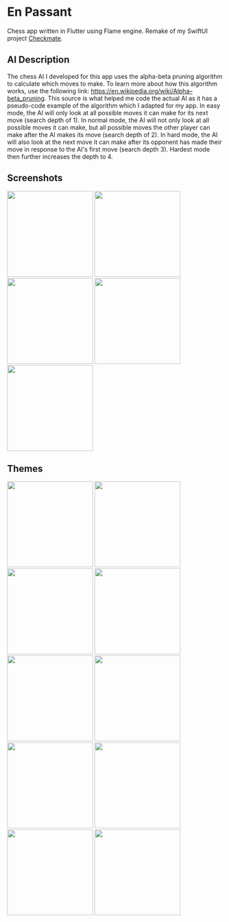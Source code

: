 # En Passant

Chess app written in Flutter using Flame engine. Remake of my SwiftUI project [Checkmate](https://github.com/PScottZero/Checkmate).

## AI Description

The chess AI I developed for this app uses the alpha-beta pruning algorithm to calculate which moves to make. To learn more about how this algorithm works, use the following link: https://en.wikipedia.org/wiki/Alpha–beta_pruning. This source is what helped me code the actual AI as it has a pseudo-code example of the algorithm which I adapted for my app. In easy mode, the AI will only look at all possible moves it can make for its next move (search depth of 1). In normal mode, the AI will not only look at all possible moves it can make, but all possible moves the other player can make after the AI makes its move (search depth of 2). In hard mode, the AI will also look at the next move it can make after its opponent has made their move in response to the AI's first move (search depth 3). Hardest mode then further increases the depth to 4.

## Screenshots

<img width="200" src="https://i.imgur.com/ELWcmJT.png"> <img width="200" src="https://i.imgur.com/BCZcnyX.png"> <img width="200" src="https://i.imgur.com/m0J0t9h.png"> <img width="200" src="https://i.imgur.com/cQTWNQ2.png"> <img width="200" src="https://i.imgur.com/cQTWNQ2.png">

## Themes
<img width="200" src="https://i.imgur.com/zgzah0x.png"> <img width="200" src="https://i.imgur.com/x90Uefg.png"> <img width="200" src="https://i.imgur.com/u3mdJi1.png"> <img width="200" src="https://i.imgur.com/DhIxpDQ.png"> <img width="200" src="https://i.imgur.com/LzKc9Ve.png"> <img width="200" src="https://i.imgur.com/JBo5l07.png"> <img width="200" src="https://i.imgur.com/ggTaZLu.png"> <img width="200" src="https://i.imgur.com/gvCmMGR.png"> <img width="200" src="https://i.imgur.com/H6V4Nvg.png"> <img width="200" src="https://i.imgur.com/aJYI7rK.png">
